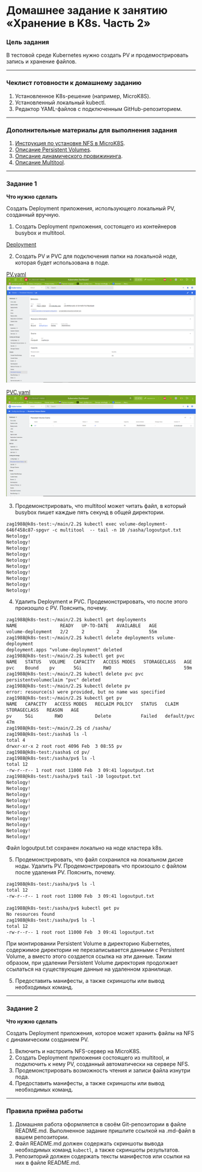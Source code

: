 # Домашнее задание к занятию «Хранение в K8s. Часть 2»

### Цель задания

В тестовой среде Kubernetes нужно создать PV и продемострировать запись и хранение файлов.

------

### Чеклист готовности к домашнему заданию

1. Установленное K8s-решение (например, MicroK8S).
2. Установленный локальный kubectl.
3. Редактор YAML-файлов с подключенным GitHub-репозиторием.

------

### Дополнительные материалы для выполнения задания

1. [Инструкция по установке NFS в MicroK8S](https://microk8s.io/docs/nfs). 
2. [Описание Persistent Volumes](https://kubernetes.io/docs/concepts/storage/persistent-volumes/). 
3. [Описание динамического провижининга](https://kubernetes.io/docs/concepts/storage/dynamic-provisioning/). 
4. [Описание Multitool](https://github.com/wbitt/Network-MultiTool).

------

### Задание 1

**Что нужно сделать**

Создать Deployment приложения, использующего локальный PV, созданный вручную.

1. Создать Deployment приложения, состоящего из контейнеров busybox и multitool.

[Deployment](main/volume-deployment.yaml)

2. Создать PV и PVC для подключения папки на локальной ноде, которая будет использована в поде.

[PV.yaml](main/pv.yaml)  
![PV](IMG/PV.PNG)


[PVC.yaml](main/pvc.yaml)
![PVC](IMG/PVC.PNG)


3. Продемонстрировать, что multitool может читать файл, в который busybox пишет каждые пять секунд в общей директории. 

```shell
zag1988@k8s-test:~/main/2.2$ kubectl exec volume-deployment-646f458c87-spgvr -c multitool  -- tail -n 10 /sasha/logoutput.txt
Netology!
Netology!
Netology!
Netology!
Netology!
Netology!
Netology!
Netology!
Netology!
Netology!
```

4. Удалить Deployment и PVC. Продемонстрировать, что после этого произошло с PV. Пояснить, почему.

```shell
zag1988@k8s-test:~/main/2.2$ kubectl get deployments
NAME                READY   UP-TO-DATE   AVAILABLE   AGE
volume-deployment   2/2     2            2           55m
zag1988@k8s-test:~/main/2.2$ kubectl delete deployments volume-deployment 
deployment.apps "volume-deployment" deleted
zag1988@k8s-test:~/main/2.2$ kubectl get pvc
NAME   STATUS   VOLUME   CAPACITY   ACCESS MODES   STORAGECLASS   AGE
pvc    Bound    pv       5Gi        RWO                           59m
zag1988@k8s-test:~/main/2.2$ kubectl delete pvc pvc 
persistentvolumeclaim "pvc" deleted
zag1988@k8s-test:~/main/2.2$ kubectl delete pv
error: resource(s) were provided, but no name was specified
zag1988@k8s-test:~/main/2.2$ kubectl get pv
NAME   CAPACITY   ACCESS MODES   RECLAIM POLICY   STATUS   CLAIM         STORAGECLASS   REASON   AGE
pv     5Gi        RWO            Delete           Failed   default/pvc                           47m
zag1988@k8s-test:~/main/2.2$ cd /sasha/
zag1988@k8s-test:/sasha$ ls -l
total 4
drwxr-xr-x 2 root root 4096 Feb  3 08:55 pv
zag1988@k8s-test:/sasha$ cd pv/
zag1988@k8s-test:/sasha/pv$ ls -l
total 12
-rw-r--r-- 1 root root 11000 Feb  3 09:41 logoutput.txt
zag1988@k8s-test:/sasha/pv$ tail -10 logoutput.txt 
Netology!
Netology!
Netology!
Netology!
Netology!
Netology!
Netology!
Netology!
Netology!
Netology!
```
Файл logoutput.txt сохранен локально на ноде кластера k8s. 


5. Продемонстрировать, что файл сохранился на локальном диске ноды. Удалить PV.  Продемонстрировать что произошло с файлом после удаления PV. Пояснить, почему.

```shell
zag1988@k8s-test:/sasha/pv$ ls -l
total 12
-rw-r--r-- 1 root root 11000 Feb  3 09:41 logoutput.txt

zag1988@k8s-test:/sasha/pv$ kubectl get pv
No resources found
zag1988@k8s-test:/sasha/pv$ ls -l
total 12
-rw-r--r-- 1 root root 11000 Feb  3 09:41 logoutput.txt
```
При монтировании Persistent Volume в директорию Kubernetes, содержимое директории не перезаписывается данными с Persistent Volume, а вместо этого создается ссылка на эти данные. Таким образом, при удалении Persistent Volume директория продолжает ссылаться на существующие данные на удаленном хранилище.

5. Предоставить манифесты, а также скриншоты или вывод необходимых команд.

------

### Задание 2

**Что нужно сделать**

Создать Deployment приложения, которое может хранить файлы на NFS с динамическим созданием PV.

1. Включить и настроить NFS-сервер на MicroK8S.
2. Создать Deployment приложения состоящего из multitool, и подключить к нему PV, созданный автоматически на сервере NFS.
3. Продемонстрировать возможность чтения и записи файла изнутри пода. 
4. Предоставить манифесты, а также скриншоты или вывод необходимых команд.

------

### Правила приёма работы

1. Домашняя работа оформляется в своём Git-репозитории в файле README.md. Выполненное задание пришлите ссылкой на .md-файл в вашем репозитории.
2. Файл README.md должен содержать скриншоты вывода необходимых команд `kubectl`, а также скриншоты результатов.
3. Репозиторий должен содержать тексты манифестов или ссылки на них в файле README.md.
